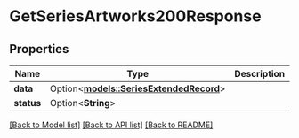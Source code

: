 # GetSeriesArtworks200Response

## Properties

Name | Type | Description | Notes
------------ | ------------- | ------------- | -------------
**data** | Option<[**models::SeriesExtendedRecord**](SeriesExtendedRecord.md)> |  | [optional]
**status** | Option<**String**> |  | [optional]

[[Back to Model list]](../README.md#documentation-for-models) [[Back to API list]](../README.md#documentation-for-api-endpoints) [[Back to README]](../README.md)


